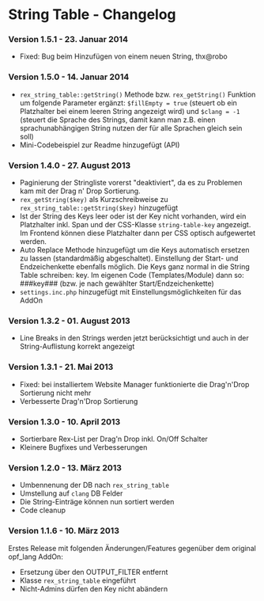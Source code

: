 String Table - Changelog
========================

### Version 1.5.1 - 23. Januar 2014

* Fixed: Bug beim Hinzufügen von einem neuen String, thx@robo

### Version 1.5.0 - 14. Januar 2014

* `rex_string_table::getString()` Methode bzw. `rex_getString()` Funktion um folgende Parameter ergänzt: `$fillEmpty = true` (steuert ob ein Platzhalter bei einem leeren String angezeigt wird) und `$clang = -1` (steuert die Sprache des Strings, damit kann man z.B. einen sprachunabhängigen String nutzen der für alle Sprachen gleich sein soll)
* Mini-Codebeispiel zur Readme hinzugefügt (API)

### Version 1.4.0 - 27. August 2013

* Paginierung der Stringliste vorerst "deaktiviert", da es zu Problemen kam mit der Drag n' Drop Sortierung.
* `rex_getString($key)` als Kurzschreibweise zu `rex_string_table::getString($key)` hinzugefügt
* Ist der String des Keys leer oder ist der Key nicht vorhanden, wird ein Platzhalter inkl. Span und der CSS-Klasse `string-table-key` angezeigt. Im Frontend können diese Platzhalter dann per CSS optisch aufgewertet werden.
* Auto Replace Methode hinzugefügt um die Keys automatisch ersetzen zu lassen (standardmäßig abgeschaltet). Einstellung der Start- und Endzeichenkette ebenfalls möglich. Die Keys ganz normal in die String Table schreiben: key. Im eigenen Code (Templates/Module) dann so: ###key### (bzw. je nach gewählter Start/Endzeichenkette)
* `settings.inc.php` hinzugefügt mit Einstellungsmöglichkeiten für das AddOn

### Version 1.3.2 - 01. August 2013

* Line Breaks in den Strings werden jetzt berücksichtigt und auch in der String-Auflistung korrekt angezeigt

### Version 1.3.1 - 21. Mai 2013

* Fixed: bei installiertem Website Manager funktionierte die Drag'n'Drop Sortierung nicht mehr
* Verbesserte Drag'n'Drop Sortierung 

### Version 1.3.0 - 10. April 2013

* Sortierbare Rex-List per Drag'n Drop inkl. On/Off Schalter
* Kleinere Bugfixes und Verbesserungen

### Version 1.2.0 - 13. März 2013

* Umbennenung der DB nach `rex_string_table`
* Umstellung auf `clang` DB Felder
* Die String-Einträge können nun sortiert werden
* Code cleanup

### Version 1.1.6 - 10. März 2013

Erstes Release mit folgenden Änderungen/Features gegenüber dem original opf_lang AddOn:

* Ersetzung über den OUTPUT_FILTER entfernt
* Klasse `rex_string_table` eingeführt
* Nicht-Admins dürfen den Key nicht abändern

